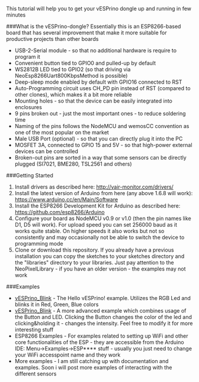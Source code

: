 This tutorial will help you to get your vESPrino dongle up and running in few minutes

###What is the vESPrino-dongle?
Essentially this is an ESP8266-based board that has several improvement that make it more suitable for productive projects than other boards
* USB-2-Serial module - so that no additional hardware is require to program it
* Convenient button tied to GPIO0 and pulled-up by default
* WS2812B LED tied to GPIO2 (so that driving via NeoEsp8266Uart800KbpsMethod is possible)
* Deep-sleep mode enabled by default with GPIO16 connected to RST
* Auto-Programming circuit uses CH_PD pin instead of RST (compared to other clones), which makes it a bit more reliable
* Mounting holes - so that the device can be easily integrated into enclosures
* 9 pins broken out - just the most important ones - to reduce soldering time
* Naming of the pins follows the NodeMCU and wemosCC convention as one of the most popular on the market
* Male USB Port (optional) - so that you can directly plug it into the PC
* MOSFET 3A, connected to GPIO 15 and 5V - so that high-power external devices can be controlled 
* Broken-out pins are sorted in a way that some sensors can be directly plugged (SI7021, BME280, TSL2561 and others)

###Getting Started
1. Install drivers as described here: http://vair-monitor.com/drivers/
2. Install the latest version of Arduino from here (any above 1.6.8 will work): https://www.arduino.cc/en/Main/Software
3. Install the ESP8266 Development Kit for Arduino as described here: https://github.com/esp8266/Arduino
4. Configure your board as NodeMCU v0.9 or v1.0 (then the pin names like D1, D5 will work). For upload speed you can set 256000 baud as it works quite stable. On higher speeds it also works but not so consistently and may occasionally not be able to switch the device to programming mode
5. Clone or download this repository. If you already have a previous installation you can copy the sketches to your sketches directory and the "libraries" directory to your libraries. Just pay attention to the NeoPixelLibrary - if you have an older version - the examples may not work

###Examples
* [vESPrino_Blink](https://github.com/vlast3k/vESPrino-examples/tree/master/vESPrino_Blink) - The Hello vESPrino! example. Utilizes the RGB Led and blinks it in Red, Green, Blue colors
* [vESPrino_Blink](https://github.com/vlast3k/vESPrino-examples/tree/master/vESPrino_LED_Button) - A more advanced example which combines usage of the Button and LED. Clicking the Button changes the color of the led and clicking&holding it - changes the intensity. Feel free to modify it for more interesting stuff
* ESP8266 Examples - For examples related to setting up WiFi and other core functionalities of the ESP - they are accessible from the Arduino IDE: Menu->Examples->ESP**** stuff - usually you just need to change your WiFi accesspoint name and they work
* More examples - I am still catching up with documentation and examples. Soon i will post more examples of interacting with the different sensors

